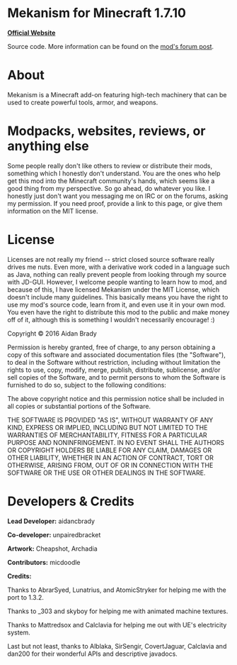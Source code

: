 # Mekanism for Minecraft 1.7.10 #

[**Official Website**](http://aidancbrady.com/mekanism/)

Source code.  More information can be found on the [mod's forum post](http://www.minecraftforum.net/topic/1361286-164-mekanism-557-universal-cable-dynamic-tanks-wind-power/).

# About #

Mekanism is a Minecraft add-on featuring high-tech machinery that can be used to create powerful tools, armor, and weapons.

# Modpacks, websites, reviews, or anything else #

Some people really don't like others to review or distribute their mods, something which I honestly don't understand.  You are the ones who help get this mod into the Minecraft community's hands, which seems like a good thing from my perspective.
So go ahead, do whatever you like.  I honestly just don't want you messaging me on IRC or on the forums, asking my permission.  If you need proof, provide a link to this page, or give them information on the MIT license.

# License #

Licenses are not really my friend -- strict closed source software really drives me nuts.  Even more, with a derivative work coded in a language such as Java, nothing can really prevent people from looking through my source with JD-GUI.
However, I welcome people wanting to learn how to mod, and because of this, I have licensed Mekanism under the MIT License, which doesn't include many guidelines.  This basically means you have the right to use my mod's source code, learn
from it, and even use it in your own mod.  You even have the right to distribute this mod to the public and make money off of it, although this is something I wouldn't necessarily encourage! :)

Copyright © 2016 Aidan Brady

Permission is hereby granted, free of charge, to any person obtaining a copy of this software and associated documentation files (the "Software"), to deal in the Software without restriction, including without limitation the rights to use, copy, modify, merge, publish, distribute, sublicense, and/or sell copies of the Software, and to permit persons to whom the Software is furnished to do so, subject to the following conditions:

The above copyright notice and this permission notice shall be included in all copies or substantial portions of the Software.

THE SOFTWARE IS PROVIDED "AS IS", WITHOUT WARRANTY OF ANY KIND, EXPRESS OR IMPLIED, INCLUDING BUT NOT LIMITED TO THE WARRANTIES OF MERCHANTABILITY, FITNESS FOR A PARTICULAR PURPOSE AND NONINFRINGEMENT. IN NO EVENT SHALL THE AUTHORS OR COPYRIGHT HOLDERS BE LIABLE FOR ANY CLAIM, DAMAGES OR OTHER LIABILITY, WHETHER IN AN ACTION OF CONTRACT, TORT OR OTHERWISE, ARISING FROM, OUT OF OR IN CONNECTION WITH THE SOFTWARE OR THE USE OR OTHER DEALINGS IN THE SOFTWARE.

# Developers & Credits #

**Lead Developer:** aidancbrady

**Co-developer:** unpairedbracket

**Artwork:** Cheapshot, Archadia

**Contributors:** micdoodle

**Credits:**

Thanks to AbrarSyed, Lunatrius, and AtomicStryker for helping me with the port to 1.3.2.

Thanks to _303 and skyboy for helping me with animated machine textures.

Thanks to Mattredsox and Calclavia for helping me out with UE's electricity system.

Last but not least, thanks to Alblaka, SirSengir, CovertJaguar, Calclavia and dan200 for their wonderful APIs and descriptive javadocs.
